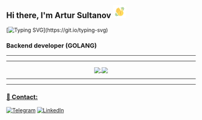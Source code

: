 ## Hi there, I'm Artur Sultanov  <img src="https://github.com/Burmachine/burmachine/blob/main/.github/assets/hey.gif?raw=true" height="35px" width="35px">
[![Typing SVG](https://readme-typing-svg.herokuapp.com?color=%23F46800.svg&lines=Welcome+to+my+GitHub+profile!)](https://git.io/typing-svg)
### Backend developer (GOLANG)

___
___

<div align="center">
<a href="https://github.com/BurMachine/Burmachine">
  <img align="center" src="https://github-readme-stats.vercel.app/api/top-langs/?username=Burmachine&theme=tokyonight&hide_langs_below=1" />
</a>
<a href="https://github.com/BurMachine/Burmachine">
<img align="center" src="https://github-readme-stats.vercel.app/api?username=Burmachine&show_icons=true&theme=tokyonight"
</a>
</div>
  
___
___

  ### 📱 Contact:

[![Telegram](https://img.shields.io/badge/Telegram-2CA5E0?style=for-the-badge&logo=telegram&logoColor=white&theme=tokyonight)](https://t.me/burmachine)
[![LinkedIn](https://img.shields.io/badge/linkedin-%230077B5.svg?style=for-the-badge&logo=linkedin&logoColor=white)](https://www.linkedin.com/mwlite/in/artur-sultanov-2171b6252)
<!-- [![Instagram](https://img.shields.io/badge/Instagram-E4405F?style=for-the-badge&logo=instagram&logoColor=white)](https://www.instagram.com/bur_machine/)
[![Gmail](https://img.shields.io/badge/Gmail-D14836?style=for-the-badge&logo=gmail&logoColor=white)](sultanovartur1873@gmail.com) -->
  
<!-- ![Snake animation](https://github.com/BurMachine/Burmachine/blob/output/github-contribution-grid-snake.svg) -->

